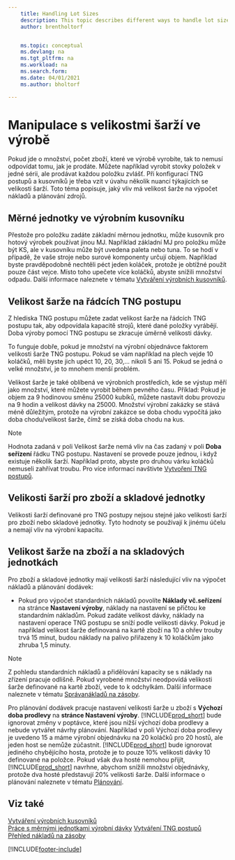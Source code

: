 ```yaml
---
    title: Handling Lot Sizes
    description: This topic describes different ways to handle lot sizes.
    author: brentholtorf


    ms.topic: conceptual
    ms.devlang: na
    ms.tgt_pltfrm: na
    ms.workload: na
    ms.search.form:
    ms.date: 04/01/2021
    ms.author: bholtorf

---
```


# Manipulace s velikostmi šarží ve výrobě
Pokud jde o množství, počet zboží, které ve výrobě vyrobíte, tak to nemusí odpovídat tomu, jak je prodáte. Můžete například vyrobit stovky položek v jedné sérii, ale prodávat každou položku zvlášť. Při konfiguraci TNG postupů a kusovníků je třeba vzít v úvahu několik nuancí týkajících se velikosti šarží. Toto téma popisuje, jaký vliv má velikost šarže na výpočet nákladů a plánování zdrojů.

## Měrné jednotky ve výrobním kusovníku
Přestože pro položku zadáte základní měrnou jednotku, může kusovník pro hotový výrobek používat jinou MJ. Například základní MJ pro položku může být KS, ale v kusovníku může být uvedena paleta nebo tuna. To se hodí v případě, že vaše stroje nebo surové komponenty určují objem. Například byste pravděpodobně nechtěli péct jeden koláček, protože je obtížné použít pouze část vejce. Místo toho upečete více koláčků, abyste snížili množství odpadu. Další informace naleznete v tématu [Vytváření výrobních kusovníků](production-how-to-create-production-boms.md).

## Velikost šarže na řádcích TNG postupu
Z hlediska TNG postupu můžete zadat velikost šarže na řádcích TNG postupu tak, aby odpovídala kapacitě strojů, které dané položky vyrábějí. Doba výroby pomocí TNG postupu se zkracuje úměrně velikosti dávky.

To funguje dobře, pokud je množství na výrobní objednávce faktorem velikosti šarže TNG postupu. Pokud se vám například na plech vejde 10 koláčků, měli byste jich upéct 10, 20, 30,... nikoli 5 ani 15.  Pokud se jedná o velké množství, je to mnohem menší problém.

Velikost šarže je také oblíbená ve výrobních prostředích, kde se výstup měří jako množství, které můžete vyrobit během pevného času. Příklad: Pokud je objem za 9 hodinovou směnu 25000 kubíků, můžete nastavit dobu provozu na 9 hodin a velikost dávky na 25000.
Množství výrobní zakázky se stává méně důležitým, protože na výrobní zakázce se doba chodu vypočítá jako doba chodu/velikost šarže, čímž se získá doba chodu na kus.

> [!NOTE]
> Hodnota zadaná v poli Velikost šarže nemá vliv na čas zadaný v poli **Doba seřízení** řádku TNG postupu. Nastavení se provede pouze jednou, i když existuje několik šarží. Například proto, abyste pro druhou várku koláčků nemuseli zahřívat troubu. Pro více informací navštivte [Vytvoření TNG postupů](production-how-to-create-routings.md).

## Velikosti šarží pro zboží a skladové jednotky
Velikosti šarží definované pro TNG postupy nejsou stejné jako velikosti šarží pro zboží nebo skladové jednotky. Tyto hodnoty se používají k jinému účelu a nemají vliv na výrobní kapacitu.

## Velikost šarže na zboží a na skladových jednotkách
Pro zboží a skladové jednotky mají velikosti šarží následující vliv na výpočet nákladů a plánování dodávek:

* Pokud pro výpočet standardních nákladů povolíte **Náklady vč.seřízení** na stránce **Nastavení výroby**, náklady na nastavení se přičtou ke standardním nákladům. Pokud zadáte velikost dávky, náklady na nastavení operace TNG postupu se sníží podle velikosti dávky. Pokud je například velikost šarže definovaná na kartě zboží na 10 a ohřev trouby trvá 15 minut, budou náklady na palivo přiřazeny k 10 koláčkům jako zhruba 1,5 minuty.

> [!NOTE]
> Z pohledu standardních nákladů a přidělování kapacity se s náklady na zřízení pracuje odlišně. Pokud vyrobené množství neodpovídá velikosti šarže definované na kartě zboží, vede to k odchylkám. Další informace naleznete v tématu [Správanákladů na zásoby](finance-manage-inventory-costs.md). <!--not sure that I got this part right seems to repeat the first example.-->

Pro plánování dodávek pracuje nastavení velikosti šarže u zboží s  **Výchozí doba prodlevy** na **stránce Nastavení výroby**. [!INCLUDE[prod_short](includes/prod_short.md)] bude ignorovat změny v poptávce, které jsou nižší výchozí doba prodlevy a nebude vytvářet návrhy plánování. Například v poli Výchozí doba prodlevy je uvedeno 15 a máme výrobní objednávku na 20 koláčků pro 20 hostů, ale jeden host se nemůže zúčastnit. [!INCLUDE[prod_short](includes/prod_short.md)] bude ignorovat jediného chybějícího hosta, protože je to pouze 10% velikosti dávky 10 definované na položce. Pokud však dva hosté nemohou přijít, [!INCLUDE[prod_short](includes/prod_short.md)] navrhne, abychom snížili množství objednávky, protože dva hosté představují 20% velikosti šarže. Další informace o plánování naleznete v tématu [Plánování](production-planning.md).

## Viz také
[Vytváření výrobních kusovníků](production-how-to-create-production-boms.md)  
[Práce s měrnými jednotkami výrobní dávky](production-how-to-use-the-manufacturing-batch-unit-of-measure.md)
[Vytváření TNG postupů](production-how-to-create-routings.md)  
[Přehled nákladů na zásoby](finance-manage-inventory-costs.md)


[!INCLUDE[footer-include](includes/footer-banner.md)]